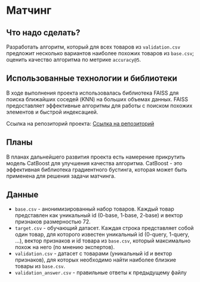 # Матчинг

## Что надо сделать?

Разработать алгоритм, который для всех товаров из `validation.csv` предложит несколько вариантов наиболее похожих товаров из `base.csv`;
оценить качество алгоритма по метрике `accuracy@5`.

## Использованные технологии и библиотеки

В ходе выполнения проекта использовалась библиотека FAISS для поиска ближайших соседей (KNN) на больших объемах данных. FAISS предоставляет эффективные алгоритмы для работы с поиском похожих элементов и быстрой индексацией.

Ссылка на репозиторий проекта: [Ссылка на репозиторий](https://github.com/facebookresearch/faiss/tree/main)


## Планы

В планах дальнейшего развития проекта есть намерение прикрутить модель CatBoost для улучшения качества алгоритма. CatBoost - это эффективная библиотека градиентного бустинга, которая может быть применена для решения задачи матчинга.

## Данные

- `base.csv` - анонимизированный набор товаров. Каждый товар представлен как уникальный id (0-base, 1-base, 2-base) и вектор признаков размерностью 72.
- `target.csv` - обучающий датасет. Каждая строка представляет собой один товар, для которого известен уникальный id (0-query, 1-query, …), вектор признаков и id товара из `base.csv`, который максимально похож на него (по мнению экспертов).
- `validation.csv` - датасет с товарами (уникальный id и вектор признаков), для которых необходимо найти наиболее близкие товары из `base.csv`.
- `validation_answer.csv` - правильные ответы к предыдущему файлу
